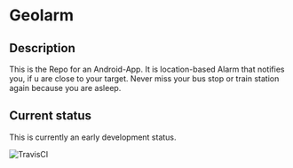 # Geolarm
## Description
This is the Repo for an Android-App. It is location-based Alarm that notifies you, if u are close to your target. Never miss your bus stop or train station again because you are asleep. 
## Current status
This is currently an early development status.

![TravisCI](https://travis-ci.org/J-Bossi/Geolarm.svg?branch=master)

